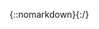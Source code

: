 {::nomarkdown}</div>{:/}

<!-- Start #sidebar-first --> 
<div id="sidebar-first" class="col-md-3 col-md-pull-6">
